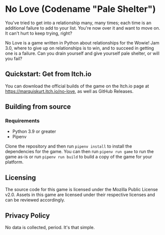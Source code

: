 # No Love (Codename "Pale Shelter")

You've tried to get into a relationship many, many times; each time is an additional failure to add to your list. You're now over it and want to move on. It can't hurt to keep trying, right?

No Love is a game written in Python about relationships for the Wowie! Jam 3.0, where to give up on relationships is to win, and to succeed in getting one is a failure. Can you drain yourself and give yourself pale shelter, or will you fail?

## Quickstart: Get from Itch.io

You can download the official builds of the game on the Itch.io page at https://marquiskurt.itch.io/no-love, as well as GitHub Releases.

## Building from source

### Requirements

- Python 3.9 or greater
- Pipenv

Clone the repository and then run `pipenv install` to install the dependencies for the game. You can then run `pipenv run game` to run the game as-is or run `pipenv run build` to build a copy of the game for your platform.

## Licensing

The source code for this game is licensed under the Mozilla Public License v2.0. Assets in this game are licensed under their respective licenses and can be reviewed accordingly.

## Privacy Policy

No data is collected, period. It's that simple.